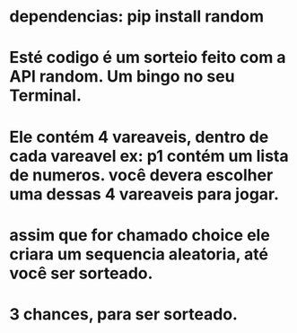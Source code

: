 # dependencias: pip install random

# Esté codigo é um sorteio feito com a API random. Um bingo no seu Terminal.
# Ele contém 4 vareaveis, dentro de cada vareavel ex: p1 contém um lista de numeros. você devera escolher uma dessas 4 vareaveis para jogar.
# assim que for chamado choice ele criara um sequencia aleatoria, até você ser sorteado.
# 3 chances, para ser sorteado. 
